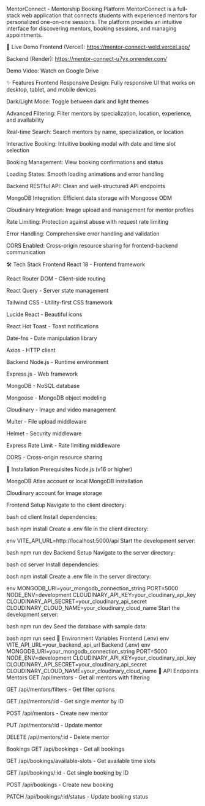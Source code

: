 MentorConnect - Mentorship Booking Platform
MentorConnect is a full-stack web application that connects students with experienced mentors for personalized one-on-one sessions. The platform provides an intuitive interface for discovering mentors, booking sessions, and managing appointments.

🌟 Live Demo
Frontend (Vercel): https://mentor-connect-weld.vercel.app/

Backend (Render): https://mentor-connect-u7yx.onrender.com/

Demo Video: Watch on Google Drive

✨ Features
Frontend
Responsive Design: Fully responsive UI that works on desktop, tablet, and mobile devices

Dark/Light Mode: Toggle between dark and light themes

Advanced Filtering: Filter mentors by specialization, location, experience, and availability

Real-time Search: Search mentors by name, specialization, or location

Interactive Booking: Intuitive booking modal with date and time slot selection

Booking Management: View booking confirmations and status

Loading States: Smooth loading animations and error handling

Backend
RESTful API: Clean and well-structured API endpoints

MongoDB Integration: Efficient data storage with Mongoose ODM

Cloudinary Integration: Image upload and management for mentor profiles

Rate Limiting: Protection against abuse with request rate limiting

Error Handling: Comprehensive error handling and validation

CORS Enabled: Cross-origin resource sharing for frontend-backend communication

🛠️ Tech Stack
Frontend
React 18 - Frontend framework

React Router DOM - Client-side routing

React Query - Server state management

Tailwind CSS - Utility-first CSS framework

Lucide React - Beautiful icons

React Hot Toast - Toast notifications

Date-fns - Date manipulation library

Axios - HTTP client

Backend
Node.js - Runtime environment

Express.js - Web framework

MongoDB - NoSQL database

Mongoose - MongoDB object modeling

Cloudinary - Image and video management

Multer - File upload middleware

Helmet - Security middleware

Express Rate Limit - Rate limiting middleware

CORS - Cross-origin resource sharing

🚀 Installation
Prerequisites
Node.js (v16 or higher)

MongoDB Atlas account or local MongoDB installation

Cloudinary account for image storage

Frontend Setup
Navigate to the client directory:

bash
cd client
Install dependencies:

bash
npm install
Create a .env file in the client directory:

env
VITE_API_URL=http://localhost:5000/api
Start the development server:

bash
npm run dev
Backend Setup
Navigate to the server directory:

bash
cd server
Install dependencies:

bash
npm install
Create a .env file in the server directory:

env
MONGODB_URI=your_mongodb_connection_string
PORT=5000
NODE_ENV=development
CLOUDINARY_API_KEY=your_cloudinary_api_key
CLOUDINARY_API_SECRET=your_cloudinary_api_secret
CLOUDINARY_CLOUD_NAME=your_cloudinary_cloud_name
Start the development server:

bash
npm run dev
Seed the database with sample data:

bash
npm run seed
🔧 Environment Variables
Frontend (.env)
env
VITE_API_URL=your_backend_api_url
Backend (.env)
env
MONGODB_URI=your_mongodb_connection_string
PORT=5000
NODE_ENV=development
CLOUDINARY_API_KEY=your_cloudinary_api_key
CLOUDINARY_API_SECRET=your_cloudinary_api_secret
CLOUDINARY_CLOUD_NAME=your_cloudinary_cloud_name
📡 API Endpoints
Mentors
GET /api/mentors - Get all mentors with filtering

GET /api/mentors/filters - Get filter options

GET /api/mentors/:id - Get single mentor by ID

POST /api/mentors - Create new mentor

PUT /api/mentors/:id - Update mentor

DELETE /api/mentors/:id - Delete mentor

Bookings
GET /api/bookings - Get all bookings

GET /api/bookings/available-slots - Get available time slots

GET /api/bookings/:id - Get single booking by ID

POST /api/bookings - Create new booking

PATCH /api/bookings/:id/status - Update booking status

